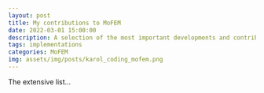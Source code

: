 ```yaml
---
layout: post
title: My contributions to MoFEM 
date: 2022-03-01 15:00:00
description: A selection of the most important developments and contributions to MoFEM
tags: implementations
categories: MoFEM
img: assets/img/posts/karol_coding_mofem.png
---
```



The extensive list...